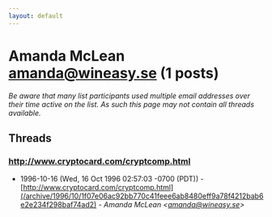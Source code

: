 ```yaml
---
layout: default
---
```


# Amanda McLean <amanda@wineasy.se> (1 posts)

_Be aware that many list participants used multiple email addresses over their time active on the list. As such this page may not contain all threads available._

## Threads

### http://www.cryptocard.com/cryptcomp.html
+ 1996-10-16 (Wed, 16 Oct 1996 02:57:03 -0700 (PDT)) - [http://www.cryptocard.com/cryptcomp.html](/archive/1996/10/1f07e06ac92bb770c41feee6ab8480eff9a78f4212bab6e2e234f298baf74ad2) - _Amanda McLean \<amanda@wineasy.se\>_


